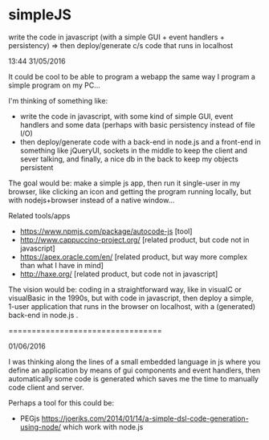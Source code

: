 # simpleJS
write the code in javascript (with a simple GUI + event handlers + persistency) => then deploy/generate c/s code that runs in localhost

13:44 31/05/2016

It could be cool to be able to program a webapp the same way I program a simple program on my PC...

I'm thinking of something like:
- write the code in javascript, with some kind of simple GUI, event handlers and some data 
  (perhaps with basic persistency instead of file I/O)
- then deploy/generate code with a back-end in node.js and a front-end in something like jQueryUI, 
  sockets in the middle to keep the client and sever talking, and finally, a nice db in the back to 
  keep my objects persistent

The goal would be: make a simple js app, then run it single-user in my browser, like clicking an icon and 
getting the program running locally, but with nodejs+browser instead of a native window...

Related tools/apps
- https://www.npmjs.com/package/autocode-js [tool]
- http://www.cappuccino-project.org/ [related product, but code not in javascript]
- https://apex.oracle.com/en/ [related product, but way more complex than what I have in mind]
- http://haxe.org/ [related product, but code not in javascript]

The vision would be: coding in a straightforward way, like in visualC or visualBasic in the 1990s, but with code in javascript,
then deploy a simple, 1-user application that runs in the browser on localhost, with a (generated) back-end in node.js .


=================================

01/06/2016

I was thinking along the lines of a small embedded language in js where you define an application by means of gui components and event handlers, then automatically some code is generated which saves me the time to manually code client and server.
 
Perhaps a tool for this could be:
- PEGjs  https://joeriks.com/2014/01/14/a-simple-dsl-code-generation-using-node/ which work with node.js
